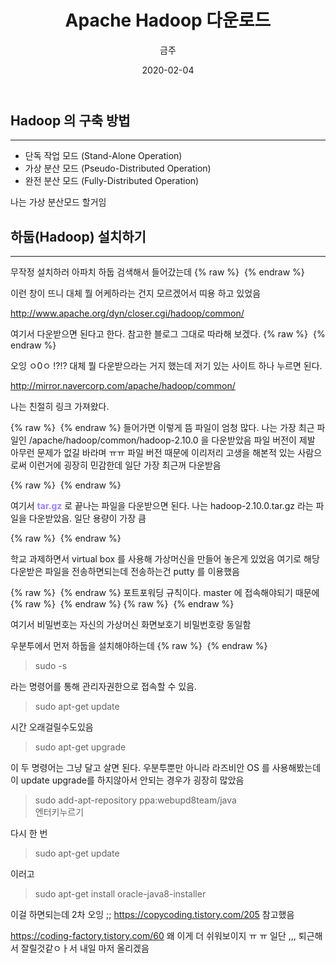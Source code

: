﻿---
title : "Apache Hadoop 다운로드"
author : "금주"
#categories : - Project
date: "2020-02-04"
---

## Hadoop 의 구축 방법
---
* 단독 작업 모드 (Stand-Alone Operation)
* 가상 분산 모드 (Pseudo-Distributed Operation)
* 완전 분산 모드 (Fully-Distributed Operation)

나는 가상 분산모드 할거임


## 하둡(Hadoop) 설치하기
---
무작정 설치하러 아파치 하둡 검색해서 들어갔는데
{% raw %} <img src="https://bcloved.github.io/assets/images/20200204ApacheHadoop/1.PNG" alt=""> {% endraw %}

이런 창이 뜨니 대체 뭘 어케하라는 건지 모르겠어서 띠용 하고 있었음


http://www.apache.org/dyn/closer.cgi/hadoop/common/

여기서 다운받으면 된다고 한다.
참고한 블로그 그대로 따라해 보겠다.
{% raw %} <img src="https://bcloved.github.io/assets/images/20200204ApacheHadoop/2.PNG" alt=""> {% endraw %}

오잉 ㅇ0ㅇ !?!?
대체 뭘 다운받으라는 거지 했는데 저기 있는 사이트 하나 누르면 된다.

http://mirror.navercorp.com/apache/hadoop/common/

나는 친절히 링크 가져왔다.

{% raw %} <img src="https://bcloved.github.io/assets/images/20200204ApacheHadoop/3.PNG" alt=""> {% endraw %}
들어가면 이렇게 뜸
파일이 엄청 많다. 나는 가장 최근 파일인 /apache/hadoop/common/hadoop-2.10.0 을 다운받았음
파일 버전이 제발 아무런 문제가 없길 바라며 ㅠㅠ 파일 버전 때문에 이리저리 고생을 해본적 있는 사람으로써 이런거에 굉장히 민감한데 일단 가장 최근꺼 다운받음

{% raw %} <img src="https://bcloved.github.io/assets/images/20200204ApacheHadoop/4.PNG" alt=""> {% endraw %}

여기서 <b><span style="color:rgb(159, 125, 255)">tar.gz</span></b> 로 끝나는 파일을 다운받으면 된다.
나는 hadoop-2.10.0.tar.gz 라는 파일을 다운받았음. 일단 용량이 가장 큼

{% raw %} <img src="https://bcloved.github.io/assets/images/20200204ApacheHadoop/5.PNG" alt=""> {% endraw %}

학교 과제하면서 virtual box 를 사용해 가상머신을 만들어 놓은게 있었음
여기로 해당 다운받은 파일을 전송하면되는데 전송하는건 putty 를 이용했음


{% raw %} <img src="https://bcloved.github.io/assets/images/20200204ApacheHadoop/7.PNG" alt=""> {% endraw %}
포트포워딩 규칙이다.
master 에 접속해야되기 때문에
{% raw %} <img src="https://bcloved.github.io/assets/images/20200204ApacheHadoop/8.PNG" alt=""> {% endraw %}
{% raw %} <img src="https://bcloved.github.io/assets/images/20200204ApacheHadoop/9.PNG" alt=""> {% endraw %}

여기서 비밀번호는 자신의 가상머신 화면보호기 비밀번호랑 동일함

우분투에서 먼저 하둡을 설치해야하는데
{% raw %} <img src="https://bcloved.github.io/assets/images/20200204ApacheHadoop/10.PNG" alt=""> {% endraw %}
> sudo -s

라는 명령어를 통해 관리자권한으로 접속할 수 있음.

>sudo apt-get update

시간 오래걸릴수도있음

> sudo apt-get upgrade

이 두 명령어는 그냥 달고 살면 된다. 우분투뿐만 아니라 라즈비안 OS 를 사용해봤는데 이 update upgrade를 하지않아서 안되는 경우가 굉장히 많았음

> sudo add-apt-repository ppa:webupd8team/java<br>엔터키누르기

다시 한 번

>sudo apt-get update

이러고

>sudo apt-get install oracle-java8-installer

이걸 하면되는데 2차 오잉 ;;
https://copycoding.tistory.com/205 참고했음




https://coding-factory.tistory.com/60
왜 이게 더 쉬워보이지 ㅠ ㅠ 일단 ,,, 퇴근해서 잘릴것같ㅇㅏ서 내일 마저 올리겠음
